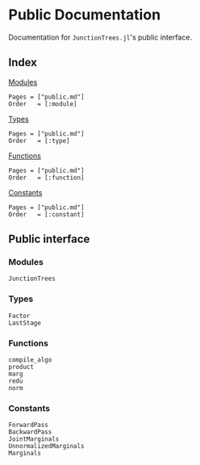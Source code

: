 # Public Documentation

Documentation for `JunctionTrees.jl`'s public interface.

## Index

[Modules](@ref)

```@index
Pages = ["public.md"]
Order   = [:module]
```

[Types](@ref)

```@index
Pages = ["public.md"]
Order   = [:type]
```

[Functions](@ref)

```@index
Pages = ["public.md"]
Order   = [:function]
```

[Constants](@ref)

```@index
Pages = ["public.md"]
Order   = [:constant]
```

## Public interface

### Modules

```@docs
JunctionTrees
```

### Types

```@docs
Factor
LastStage
```

### Functions

```@docs
compile_algo
product
marg
redu
norm
```

### Constants

```@docs
ForwardPass
BackwardPass
JointMarginals
UnnormalizedMarginals
Marginals
```
